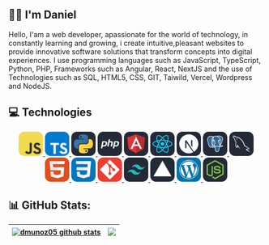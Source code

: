 ## 👋🏻 I'm Daniel 

Hello, I'am a web developer, apassionate for the world of technology, in constantly learning and growing, i create intuitive,pleasant websites to provide innovative software solutions that transform concepts into digital experiences. I use programming languages ​​such as JavaScript, TypeScript, Python, PHP, Frameworks such as Angular, React, NextJS and the use of Technologies such as SQL, HTML5, CSS, GIT, Taiwild, Vercel, Wordpress and NodeJS.

## 💻 Technologies

<p align="center">
  <a href="https://skillicons.dev">
    <img src="./icons/JavaScript.svg" width="48">
    <img src="./icons/TypeScript.svg" width="48">
    <img src="./icons/Python-Dark.svg" width="48">
    <img src="./icons/PHP-Dark.svg" width="48">
    <img src="./icons/Angular-Dark.svg" width="48">
    <img src="./icons/React-Dark.svg" width="48">
    <img src="./icons/NextJS-Dark.svg" width="48">
    <img src="./icons/PostgreSQL-Dark.svg" width="48">
    <img src="./icons/MySQL-Dark.svg"  width="48">
    <img src="./icons/HTML.svg" width="48">
    <img src="./icons/CSS.svg" width="48">
    <img src="./icons/Git.svg" width="48">
    <img src="./icons/TailwindCSS-Dark.svg" width="48">
    <img src="./icons/Vercel-Dark.svg" width="48">
    <img src="./icons/Wordpress.svg" width="48">
    <img src="./icons/NodeJS-Dark.svg" width="48">
  </a>
</p>

## 📊 GitHub Stats:

| <a href="https://github.com/dmunoz05"><img align="center" src="http://github-readme-streak-stats.herokuapp.com?user=dmunoz05&theme=tokyonight" alt="dmunoz05 github stats" /></a> | <a href="https://github.com/dmunoz05"><img align="center" src="https://github-readme-stats.vercel.app/api/top-langs/?username=dmunoz05&theme=tokyonight" /></a> |
| --------------------------------------------------------------------------------------------------------------------------------------------------------------------------------- | --------------------------------------------------------------------------------------------------------------------------------------------------------------- |
